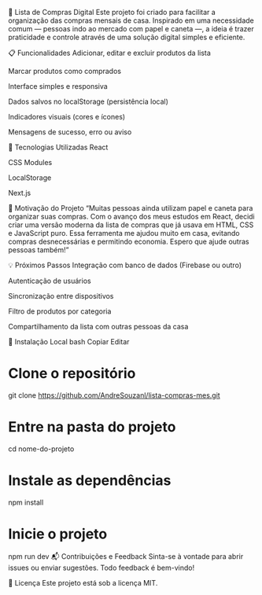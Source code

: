 🛒 Lista de Compras Digital
Este projeto foi criado para facilitar a organização das compras mensais de casa. Inspirado em uma necessidade comum — pessoas indo ao mercado com papel e caneta —, a ideia é trazer praticidade e controle através de uma solução digital simples e eficiente.



📋 Funcionalidades
Adicionar, editar e excluir produtos da lista

Marcar produtos como comprados

Interface simples e responsiva

Dados salvos no localStorage (persistência local)

Indicadores visuais (cores e ícones)

Mensagens de sucesso, erro ou aviso

🚀 Tecnologias Utilizadas
React

CSS Modules

LocalStorage

Next.js 

🧠 Motivação do Projeto
“Muitas pessoas ainda utilizam papel e caneta para organizar suas compras. Com o avanço dos meus estudos em React, decidi criar uma versão moderna da lista de compras que já usava em HTML, CSS e JavaScript puro. Essa ferramenta me ajudou muito em casa, evitando compras desnecessárias e permitindo economia. Espero que ajude outras pessoas também!”

💡 Próximos Passos
 Integração com banco de dados (Firebase ou outro)

 Autenticação de usuários

 Sincronização entre dispositivos

 Filtro de produtos por categoria

 Compartilhamento da lista com outras pessoas da casa

📂 Instalação Local
bash
Copiar
Editar
# Clone o repositório
git clone https://github.com/AndreSouzanl/lista-compras-mes.git

# Entre na pasta do projeto
cd nome-do-projeto

# Instale as dependências
npm install

# Inicie o projeto
npm run dev
📬 Contribuições e Feedback
Sinta-se à vontade para abrir issues ou enviar sugestões. Todo feedback é bem-vindo!

📄 Licença
Este projeto está sob a licença MIT.
